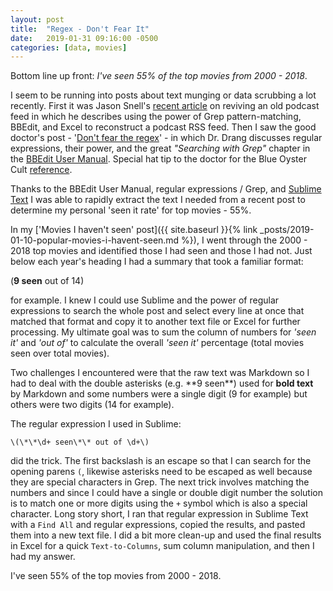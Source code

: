 ```yaml
---
layout: post
title:  "Regex - Don't Fear It"
date:   2019-01-31 09:16:00 -0500
categories: [data, movies]
---
```


Bottom line up front: _I've seen 55% of the top movies from 2000 - 2018_.

I seem to be running into posts about text munging or data scrubbing a lot recently. First it was Jason Snell's [recent article](https://sixcolors.com/post/2019/01/using-bbedit-and-excel-to-revive-a-dead-podcast-feed/) on reviving an old podcast feed in which he describes using the power of Grep pattern-matching, BBEdit, and Excel to reconstruct a podcast RSS feed. Then I saw the good doctor's post - '[Don't fear the regex](https://leancrew.com/all-this/2019/01/dont-fear-the-regex/)' - in which Dr. Drang discusses regular expressions, their power, and the great _"Searching with Grep"_ chapter in the [BBEdit User Manual](https://s3.amazonaws.com/BBSW-download/BBEdit_12.5.2_User_Manual.pdf#page182). Special hat tip to the doctor for the Blue Oyster Cult [reference](https://itunes.apple.com/us/album/dont-fear-the-reaper/217555955?i=217556132).

Thanks to the BBEdit User Manual, regular expressions / Grep, and [Sublime Text](https://www.sublimetext.com) I was able to rapidly extract the text I needed from a recent post to determine my personal 'seen it rate' for top movies - 55%.

In my ['Movies I haven't seen' post]({{ site.baseurl }}{% link _posts/2019-01-10-popular-movies-i-havent-seen.md %}), I went through the 2000 - 2018 top movies and identified those I had seen and those I had not. Just below each year's heading I had a summary that took a familiar format:

(**9 seen** out of 14)

for example. I knew I could use Sublime and the power of regular expressions to search the whole post and select every line at once that matched that format and copy it to another text file or Excel for further processing. My ultimate goal was to sum the column of numbers for _'seen it'_ and _'out of'_ to calculate the overall _'seen it'_ percentage (total movies seen over total movies).

Two challenges I encountered were that the raw text was Markdown so I had to deal with the double asterisks (e.g. \*\*9 seen\*\*) used for **bold text** by Markdown and some numbers were a single digit (9 for example) but others were two digits (14 for example).

The regular expression I used in Sublime:

`\(\*\*\d+ seen\*\* out of \d+\)`

did the trick. The first backslash is an escape so that I can search for the opening parens `(`, likewise asterisks need to be escaped as well because they are special characters in Grep. The next trick involves matching the numbers and since I could have a single or double digit number the solution is to match one or more digits using the `+` symbol which is also a special character. Long story short, I ran that regular expression in Sublime Text with a `Find All` and regular expressions, copied the results, and pasted them into a new text file. I did a bit more clean-up and used the final results in Excel for a quick `Text-to-Columns`, sum column manipulation, and then I had my answer. 

I've seen 55% of the top movies from 2000 - 2018.